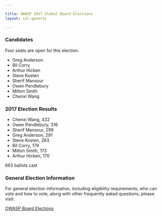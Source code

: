 ```yaml
---

title: OWASP 2017 Global Board Elections
layout: col-generic

---
```


### Candidates

Four seats are open for this election.

* Greg Anderson
* Bil Corry
* Arthur Hicken
* Steve Kosten
* Sherif Mansour
* Owen Pendlebury
* Milton Smith
* Chenxi Wang

### 2017 Election Results
* Chenxi Wang, 432 
* Owen Pendlebury, 316
* Sherif Mansour, 299
* Greg Anderson, 291
* Steve Kosten, 263
* Bil Corry, 179
* Milton Smith, 173
* Arthur Hicken, 170

663 ballots cast

### General Election Information 
For general election information, including eligibility requirements, who can vote and how to vote, along with other frequently 
asked questions, please visit:

[OWASP Board Elections](/elections)


